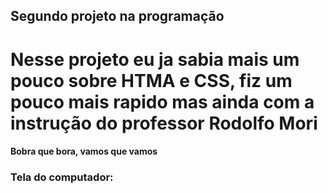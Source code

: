 ## Segundo projeto na programação

<h1>Nesse projeto eu ja sabia mais um pouco sobre HTMA e CSS, fiz um pouco mais rapido mas ainda com a instrução do professor Rodolfo Mori</h1>
<h4>Bobra que bora, vamos que vamos</h4>

<h3>Tela do computador:</h3>
